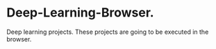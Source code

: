 # Deep-Learning-Browser.
Deep learning projects.
These projects are going to be executed in the browser.
